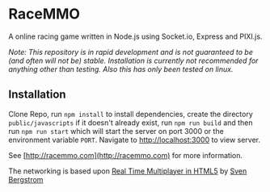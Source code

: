 # RaceMMO
A online racing game written in Node.js using Socket.io, Express and PIXI.js.

*Note: This repository is in rapid development and is not guaranteed to be (and often will not be) stable. Installation is currently not recommended for anything other than testing.*
*Also this has only been tested on linux.*
## Installation
Clone Repo, run `npm install` to install dependencies, create the directory `public/javascripts` if it doesn't already exist,
run `npm run build` and then run `npm run start` which will start the server on port 3000 or the environment variable `PORT`.
Navigate to [http://localhost:3000](http://localhost:3000) to view server.

See [http://racemmo.com](http://racemmo.com) for more information.

The networking is based upon [Real Time Multiplayer in HTML5](http://buildnewgames.com/real-time-multiplayer/) by [Sven Bergstrom](http://underscorediscovery.com/)
